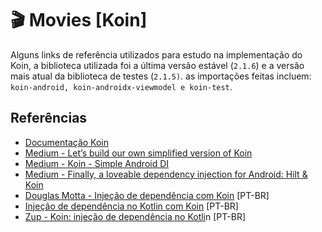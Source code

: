 # :clapper: Movies [Koin] 

Alguns links de referência utilizados para estudo na implementação do Koin, a biblioteca utilizada foi a última versão estável (`2.1.6`)  e a versão mais atual da biblioteca de testes (`2.1.5)`. as importações feitas incluem: `koin-android, koin-androidx-viewmodel e koin-test`.

## Referências
- [Documentação Koin](https://insert-koin.io/)
 -  [Medium - Let’s build our own simplified version of Koin](https://proandroiddev.com/lets-build-our-own-simplified-version-of-koin-19a887306258)
 - [Medium - Koin - Simple Android DI](https://android.jlelse.eu/koin-simple-android-di-a47827a707ce)
 - [Medium - Finally, a loveable dependency injection for Android: Hilt & Koin](https://medium.com/@genc.tasbasi/finally-a-loveable-dependency-injection-for-android-hilt-koin-6cdfc08a6401) 
 - [Douglas Motta - Injeção de dependência com Koin](https://www.youtube.com/watch?v=Mh_NK5G0WjY&ab_channel=DouglasMotta) [PT-BR]
 - [Injeção de dependência no Kotlin com Koin](https://medium.com/collabcode/inje%C3%A7%C3%A3o-de-depend%C3%AAncia-no-kotlin-com-koin-4d093f80cb63) [PT-BR]
 - [Zup - Koin: injeção de dependência no Kotli](https://www.zup.com.br/blog/koin-injecao-de-dependencia-no-kotlin)n [PT-BR]

